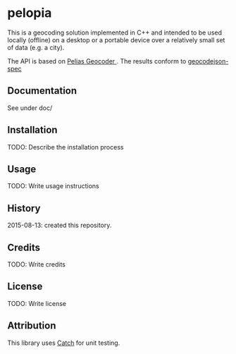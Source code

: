# pelopia

This is a geocoding solution implemented in C++ and intended to be used locally (offline) on a desktop or a portable device over a relatively small set of data (e.g. a city). 

The API is based on [ Pelias Geocoder ](https://github.com/pelias/api). The results conform to [ geocodejson-spec ](https://github.com/geocoders/geocodejson-spec)

## Documentation

See under doc/

## Installation

TODO: Describe the installation process

## Usage

TODO: Write usage instructions

## History

2015-08-13: created this repository.

## Credits

TODO: Write credits

## License

TODO: Write license

## Attribution

This library uses [Catch](https://github.com/philsquared/Catch "Catch") for unit testing. 